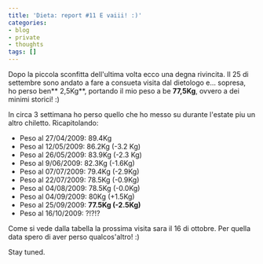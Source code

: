 ```yaml
---
title: 'Dieta: report #11 E vaiii! :)'
categories:
- blog
- private
- thoughts
tags: []
---
```

Dopo la piccola sconfitta dell'ultima volta ecco una degna rivincita. Il 25 di
settembre sono andato a fare a consueta visita dal dietologo e... sopresa, ho
perso ben** 2,5Kg**, portando il mio peso a be **77,5Kg**, ovvero a dei minimi
storici! :)

In circa 3 settimana ho perso quello che ho messo su durante l'estate piu un
altro chiletto. Ricapitolando:

  * Peso al 27/04/2009: 89.4Kg
  * Peso al 12/05/2009: 86.2Kg (-3.2 Kg)
  * Peso al 26/05/2009: 83.9Kg (-2.3 Kg)
  * Peso al 9/06/2009: 82.3Kg (-1.6Kg)
  * Peso al 07/07/2009: 79.4Kg (-2.9Kg)
  * Peso al 22/07/2009: 78.5Kg (-0.9Kg)
  * Peso al 04/08/2009: 78.5Kg (-0.0Kg)
  * Peso al 04/09/2009: 80Kg (+1.5Kg)
  * Peso al 25/09/2009: **77.5Kg (-2.5Kg)**
  * Peso al 16/10/2009: ?!?!?
  

  
Come si vede dalla tabella la prossima visita sara il 16 di ottobre. Per
quella data spero di aver perso qualcos'altro! :)

Stay tuned.


